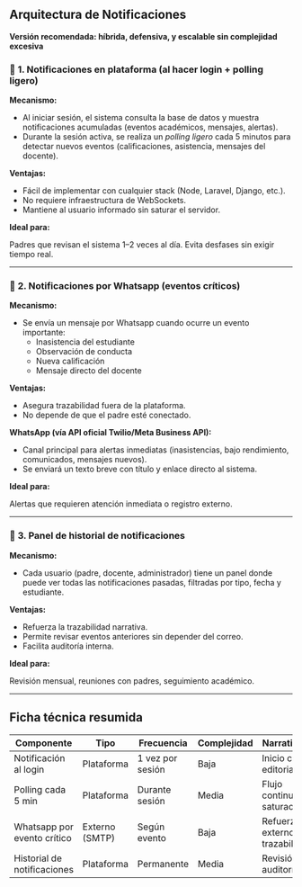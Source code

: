 ## **Arquitectura de Notificaciones**

**Versión recomendada: híbrida, defensiva, y escalable sin complejidad excesiva**

### 🔹 **1. Notificaciones en plataforma (al hacer login + polling ligero)**

**Mecanismo:**

- Al iniciar sesión, el sistema consulta la base de datos y muestra notificaciones acumuladas (eventos académicos, mensajes, alertas).
- Durante la sesión activa, se realiza un *polling ligero* cada 5 minutos para detectar nuevos eventos (calificaciones, asistencia, mensajes del docente).

**Ventajas:**

- Fácil de implementar con cualquier stack (Node, Laravel, Django, etc.).
- No requiere infraestructura de WebSockets.
- Mantiene al usuario informado sin saturar el servidor.

**Ideal para:**

Padres que revisan el sistema 1–2 veces al día. Evita desfases sin exigir tiempo real.

---

### 🔹 **2. Notificaciones por Whatsapp (eventos críticos)**

**Mecanismo:**

- Se envía un mensaje por Whatsapp cuando ocurre un evento importante:
    - Inasistencia del estudiante
    - Observación de conducta
    - Nueva calificación
    - Mensaje directo del docente

**Ventajas:**

- Asegura trazabilidad fuera de la plataforma.
- No depende de que el padre esté conectado.

**WhatsApp (vía API oficial Twilio/Meta Business API):**

- Canal principal para alertas inmediatas (inasistencias, bajo rendimiento, comunicados, mensajes nuevos).
- Se enviará un texto breve con título y enlace directo al sistema.

**Ideal para:**

Alertas que requieren atención inmediata o registro externo.

---

### 🔹 **3. Panel de historial de notificaciones**

**Mecanismo:**

- Cada usuario (padre, docente, administrador) tiene un panel donde puede ver todas las notificaciones pasadas, filtradas por tipo, fecha y estudiante.

**Ventajas:**

- Refuerza la trazabilidad narrativa.
- Permite revisar eventos anteriores sin depender del correo.
- Facilita auditoría interna.

**Ideal para:**

Revisión mensual, reuniones con padres, seguimiento académico.

---

## Ficha técnica resumida

| Componente | Tipo | Frecuencia | Complejidad | Narrativa UX |
| --- | --- | --- | --- | --- |
| Notificación al login | Plataforma | 1 vez por sesión | Baja | Inicio claro y editorializado |
| Polling cada 5 min | Plataforma | Durante sesión | Media | Flujo continuo sin saturación |
| Whatsapp por evento crítico | Externo (SMTP) | Según evento | Baja | Refuerzo externo y trazabilidad |
| Historial de notificaciones | Plataforma | Permanente | Media | Revisión y auditoría |